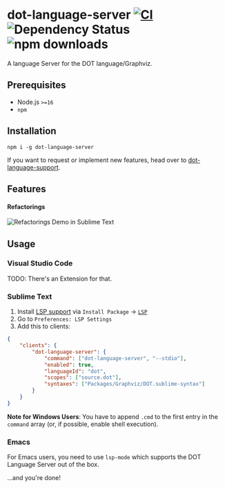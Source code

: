 # dot-language-server [![CI](https://github.com/nikeee/dot-language-server/actions/workflows/CD.yml/badge.svg)](https://github.com/nikeee/dot-language-server/actions/workflows/CD.yml) ![Dependency Status](https://img.shields.io/librariesio/release/npm/dot-language-server) ![npm downloads](https://img.shields.io/npm/dm/dot-language-server)

A language Server for the DOT language/Graphviz.

## Prerequisites
- Node.js `>=16`
- `npm`

## Installation

```Shell
npm i -g dot-language-server
```

If you want to request or implement new features, head over to [dot-language-support](https://github.com/nikeee/dot-language-support).

## Features
#### Refactorings
![Refactorings Demo in Sublime Text](https://raw.githubusercontent.com/nikeee/dot-language-server/master/doc/refactoring.gif)

## Usage

### Visual Studio Code

TODO: There's an Extension for that.

### Sublime Text

1.  Install [LSP support](https://github.com/tomv564/LSP) via `Install Package` -> [`LSP`](https://packagecontrol.io/packages/LSP)
2.  Go to `Preferences: LSP Settings`
3.  Add this to clients:

```JSON
{
	"clients": {
		"dot-language-server": {
			"command": ["dot-language-server", "--stdio"],
			"enabled": true,
			"languageId": "dot",
			"scopes": ["source.dot"],
			"syntaxes": ["Packages/Graphviz/DOT.sublime-syntax"]
		}
	}
}
```
**Note for Windows Users**: You have to append `.cmd` to the first entry in the `command` array (or, if possible, enable shell execution).

### Emacs
For Emacs users, you need to use `lsp-mode` which supports the DOT Language Server out of the box.

...and you're done!
